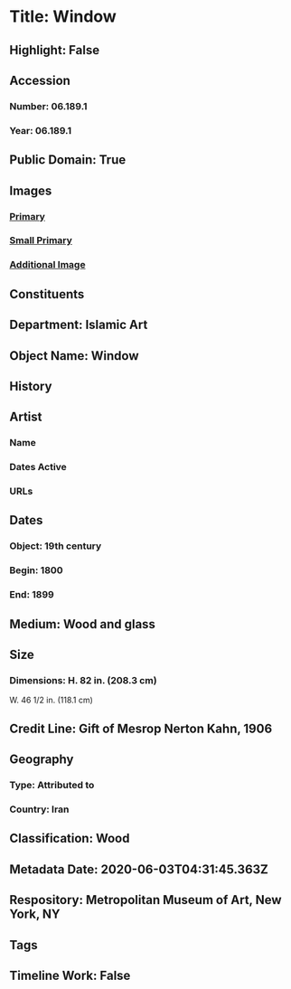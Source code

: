 # Title: Window
## Highlight: False
## Accession
### Number: 06.189.1
### Year: 06.189.1
## Public Domain: True
## Images
### [Primary](https://images.metmuseum.org/CRDImages/is/original/06.189.1.JPG)
### [Small Primary](https://images.metmuseum.org/CRDImages/is/web-large/06.189.1.JPG)
### [Additional Image](https://images.metmuseum.org/CRDImages/is/original/06.189.1a.JPG)
## Constituents
## Department: Islamic Art
## Object Name: Window
## History
## Artist
### Name
### Dates Active
### URLs
## Dates
### Object: 19th century
### Begin: 1800
### End: 1899
## Medium: Wood and glass
## Size
### Dimensions: H. 82 in. (208.3 cm) 
W. 46 1/2 in. (118.1 cm)
## Credit Line: Gift of Mesrop Nerton Kahn, 1906
## Geography
### Type: Attributed to
### Country: Iran
## Classification: Wood
## Metadata Date: 2020-06-03T04:31:45.363Z
## Respository: Metropolitan Museum of Art, New York, NY
## Tags
## Timeline Work: False